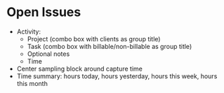 # Open Issues

- Activity:
  - Project (combo box with clients as group title)
  - Task (combo box with billable/non-billable as group title)
  - Optional notes
  - Time
- Center sampling block around capture time
- Time summary: hours today, hours yesterday, hours this week, hours this month
